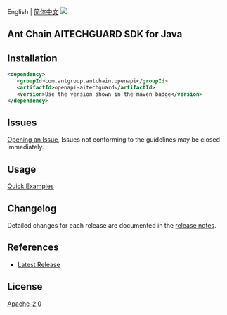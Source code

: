 English | [简体中文](README-CN.md)
![](https://aliyunsdk-pages.alicdn.com/icons/AlibabaCloud.svg)

## Ant Chain AITECHGUARD SDK for Java

## Installation

```xml
<dependency>
   <groupId>com.antgroup.antchain.openapi</groupId>
   <artifactId>openapi-aitechguard</artifactId>
   <version>Use the version shown in the maven badge</version>
</dependency>
```

## Issues
[Opening an Issue](https://github.com/alipay/antchain-openapi-prod-sdk/issues/new), Issues not conforming to the guidelines may be closed immediately.

## Usage
[Quick Examples](https://github.com/alipay/antchain-openapi-prod-sdk/blob/master/docs/0-Examples-EN.md#quick-examples)

## Changelog
Detailed changes for each release are documented in the [release notes](./ChangeLog.txt).

## References
* [Latest Release](https://github.com/alipay/antchain-openapi-prod-sdk/)

## License
[Apache-2.0](http://www.apache.org/licenses/LICENSE-2.0)
